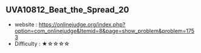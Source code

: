 ## UVA10812_Beat_the_Spread_20
+ website : https://onlinejudge.org/index.php?option=com_onlinejudge&Itemid=8&page=show_problem&problem=1753
+ Difficulty : ★☆☆☆☆
